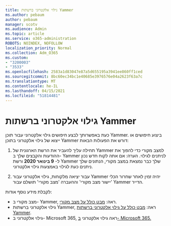 ```yaml
---
title: גילוי אלקטרוני ברשתות Yammer
ms.author: pebaum
author: pebaum
manager: scotv
ms.audience: Admin
ms.topic: article
ms.service: o365-administration
ROBOTS: NOINDEX, NOFOLLOW
localization_priority: Normal
ms.collection: Adm_O365
ms.custom:
- "3200003"
- "3533"
ms.openlocfilehash: 2583a1d83047e87a5d655195a3941ee860ff1ced
ms.sourcegitcommit: 8bc60ec34bc1e40685e3976576e04a2623f63a7c
ms.translationtype: MT
ms.contentlocale: he-IL
ms.lasthandoff: 04/15/2021
ms.locfileid: "51814481"
---
```

# <a name="ediscovery-in-yammer-networks"></a>גילוי אלקטרוני ברשתות Yammer

כעת באפשרותך לבצע חיפושים גילוי אלקטרוני עבור תוכן Yammer.  ביצוע חיפושים או ייצוא של גילוי אלקטרוני בתוכן Yammer דורש את הפעולות הבאות:

1. תחילה עליך להעביר את הרשת הארגונית של Yammer למצב מקורי כדי להפוך את ההודעות והקבצים שלך ב- Yammer לניתנים לגילוי. הערה: אם אתה לקוח חדש נכון ל- **9 בינואר 2020** ורשת Yammer שלך כבר נמצאת במצב מקורי, הנתונים שלך ניתנים כעת לגילוי באמצעות גילוי אלקטרוני.

2. עבור יציאה מלקוחות, גילוי אלקטרוני עבור Yammer יהיה זמין לאחר שחרור הכלי 'יישור מצב מקורי' וההעברה 'מצב מקורי' תושלם עבור Yammer הדייר.

לקבלת מידע נוסף אודות:

- מצב מקורי ב- Yammer, ראה: [מבט כולל על מצב מקורי](https://docs.microsoft.com/yammer/configure-your-yammer-network/overview-native-mode).
- גילוי אלקטרוני ברשתות Yammer, ראה: [מבט כולל על גילוי אלקטרוני ברשתות Yammer](https://docs.microsoft.com/yammer/manage-security-and-compliance/overview-of-ediscovery).
- גילוי אלקטרוני ב- Microsoft 365, ראה גילוי אלקטרוני [ב- Microsoft 365.](https://docs.microsoft.com/microsoft-365/compliance/ediscovery)
